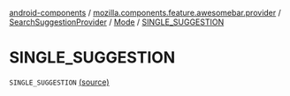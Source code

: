 [android-components](../../../index.md) / [mozilla.components.feature.awesomebar.provider](../../index.md) / [SearchSuggestionProvider](../index.md) / [Mode](index.md) / [SINGLE_SUGGESTION](./-s-i-n-g-l-e_-s-u-g-g-e-s-t-i-o-n.md)

# SINGLE_SUGGESTION

`SINGLE_SUGGESTION` [(source)](https://github.com/mozilla-mobile/android-components/blob/master/components/feature/awesomebar/src/main/java/mozilla/components/feature/awesomebar/provider/SearchSuggestionProvider.kt#L228)